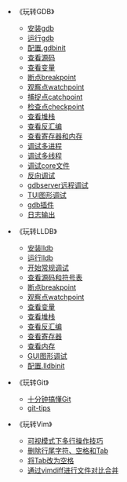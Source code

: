 ﻿<!-- _sidebar.md -->

* 《玩转GDB》
  * [安装gdb](/玩转GDB/01_安装gdb.md)
  * [运行gdb](/玩转GDB/02_运行gdb.md)
  * [配置.gdbinit](/玩转GDB/03_配置.gdbinit.md)
  * [查看源码](/玩转GDB/04_查看源码.md)
  * [查看变量](/玩转GDB/05_查看变量.md)
  * [断点breakpoint](/玩转GDB/06_断点breakpoint.md)
  * [观察点watchpoint](/玩转GDB/07_观察点watchpoint.md)
  * [捕捉点catchpoint](/玩转GDB/08_捕捉点catchpoint.md)
  * [检查点checkpoint](/玩转GDB/09_检查点checkpoint.md)
  * [查看堆栈](/玩转GDB/10_查看堆栈.md)
  * [查看反汇编](/玩转GDB/11_查看反汇编.md)
  * [查看寄存器和内存](/玩转GDB/12_查看寄存器和内存.md)
  * [调试多进程](/玩转GDB/13_调试多进程.md)
  * [调试多线程](/玩转GDB/14_调试多线程.md)
  * [调试core文件](/玩转GDB/15_调试core文件.md)
  * [反向调试](/玩转GDB/16_反向调试.md)
  * [gdbserver远程调试](/玩转GDB/17_gdbserver远程调试.md)
  * [TUI图形调试](/玩转GDB/18_TUI图形调试.md)
  * [gdb插件](/玩转GDB/19_gdb插件.md)
  * [日志输出](/玩转GDB/20_日志输出.md)

* 《玩转LLDB》
  * [安装lldb](/玩转LLDB/安装lldb.md)
  * [运行lldb](/玩转LLDB/运行lldb.md)
  * [开始常规调试](/玩转LLDB/开始常规调试.md)
  * [查看源码和符号表](/玩转LLDB/查看源码和符号表.md)
  * [断点breakpoint](/玩转LLDB/断点breakpoint.md)
  * [观察点watchpoint](/玩转LLDB/观察点watchpoint.md)
  * [查看变量](/玩转LLDB/查看变量.md)
  * [查看堆栈](/玩转LLDB/查看堆栈.md)
  * [查看反汇编](/玩转LLDB/查看反汇编.md)
  * [查看寄存器](/玩转LLDB/查看寄存器.md)
  * [查看内存](/玩转LLDB/查看内存.md)
  * [GUI图形调试](/玩转LLDB/GUI图形调试.md)
  * [配置.lldbinit](/玩转LLDB/配置.lldbinit.md)

* 《玩转Git》
  * [十分钟搞懂Git](/玩转Git/十分钟搞懂Git.md)
  * [git-tips](/玩转Git/git_tips.md)

* 《玩转Vim》
  * [可视模式下多行操作技巧](/玩转Vim/01_可视模式下多行操作技巧.md)
  * [删除行尾字符、空格和Tab](/玩转Vim/02_删除行尾字符_空格和Tab.md)
  * [将Tab改为空格](/玩转Vim/03_将Tab改为空格.md)
  * [通过vimdiff进行文件对比合并](/玩转Vim/08_通过vimdiff进行文件对比合并.md)
